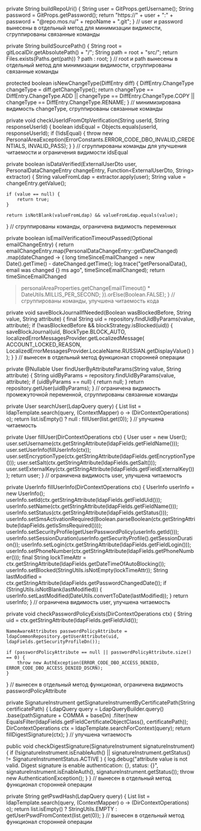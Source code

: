 private String buildRepoUri() {
String user = GitProps.getUsername();
String password = GitProps.getPassword();
return "https://" + user + ":" + password + "@repo.mos.ru/" + repoName + ".git";
}
//  user и password вынесены в отдельный метод для минимизации видимости, сгруппированы связанные команды

private String buildSourcePath() {
String root = gitLocalDir.getAbsolutePath() + "/";
String path = root + "src/";
return Files.exists(Paths.get(path)) ? path : root;
}
//  root и path вынесены в отдельный метод для минимизации видимости, сгруппированы связанные команды

protected boolean isNewChangeType(DiffEntry diff) {
DiffEntry.ChangeType changeType = diff.getChangeType();
return changeType == DiffEntry.ChangeType.ADD
|| changeType == DiffEntry.ChangeType.COPY
|| changeType == DiffEntry.ChangeType.RENAME;
}
// минимизирована видимость changeType, сгруппированы связанные команды

private void checkUserIdFromOtpVerification(String userId, String responseUserId) {
boolean idsEqual = Objects.equals(userId, responseUserId);
if (!idsEqual) {
throw new PersonalAreaException(ErrorConstants.ERROR_CODE_DBO_INVALID_CREDENTIALS, INVALID_PASS);
}
}
// сгруппированы команды для улучшения читаемости и ограничения видимости idsEqual

private boolean isDataVerified(ExternalUserDto user,
PersonalDataChangeEntry changeEntry,
Function<ExternalUserDto, String> extractor) {
String valueFromLdap = extractor.apply(user);
String value = changeEntry.getValue();

    if (value == null) {
        return true;
    }

    return isNotBlank(valueFromLdap) && valueFromLdap.equals(value);
}
// сгруппированы команды, ограничена видимость переменных

private boolean isEmailVerificationTimeoutPassed(Optional<PersonalDataChangeEntry> emailChangeEntry) {
return emailChangeEntry.map(PersonalDataChangeEntry::getDateChanged)
.map(dateChanged -> {
long timeSinceEmailChanged = new Date().getTime() - dateChanged.getTime();
log.trace("getPersonalData(), email was changed {} ms ago", timeSinceEmailChanged);
return timeSinceEmailChanged
> personalAreaProperties.getChangeEmailTimeout() * DateUtils.MILLIS_PER_SECOND;
}).orElse(Boolean.FALSE);
}
// сгруппированы команды, улучшена читаемость кода

private void saveBlockJournalIfNeeded(Boolean wasBlockedBefore, String value, String attribute) {
final String uid = repository.findUidByParams(value, attribute);
if (!wasBlockedBefore && blockStrategy.isBlocked(uid)) {
saveBlockJournal(uid, BlockType.BLOCK_AUTO,
localizedErrorMessagesProvider.getLocalizedMessage(
ACCOUNT_LOCKED_REASON,
LocalizedErrorMessagesProvider.LocaleName.RUSSIAN.getDisplayValue()
)
);
}
}
// вынесен в отдельный метод функционал сторонней операции

private @Nullable User findUserByAttributeParams(String value, String attribute) {
String uidByParams = repository.findUidByParams(value, attribute);
if (uidByParams == null) {
return null;
}
return repository.getUser(uidByParams);
}
// ограничена видимость промежуточной переменной, сгруппированы связанные команды

private User searchUser(LdapQuery query) {
List<DirContextOperations> list = ldapTemplate.search(query, (ContextMapper) o -> (DirContextOperations) o);
return list.isEmpty() ? null : fillUser(list.get(0));
}
// улучшена читаемость

private User fillUser(DirContextOperations ctx) {
User user = new User();
user.setUsername(ctx.getStringAttribute(ldapFields.getFieldName()));
user.setUserInfo(fillUserInfo(ctx));
user.setEncryptionType(ctx.getStringAttribute(ldapFields.getEncryptionType()));
user.setSalt(ctx.getStringAttribute(ldapFields.getSalt()));
user.setExternalKey(ctx.getStringAttribute(ldapFields.getFieldExternalKey()));
return user;
}
// ограничена видимость user, улучшена читаемость

private UserInfo fillUserInfo(DirContextOperations ctx) {
UserInfo userInfo = new UserInfo();
userInfo.setId(ctx.getStringAttribute(ldapFields.getFieldUid()));
userInfo.setName(ctx.getStringAttribute(ldapFields.getFieldName()));
userInfo.setStatus(ctx.getStringAttribute(ldapFields.getStatus()));
userInfo.setSmsActivationRequired(Boolean.parseBoolean(ctx.getStringAttribute(ldapFields.getIsSmsRequired())));
userInfo.setSecurityProfile(getUserPasswordPolicy(userInfo.getId()));
userInfo.setSessionDuration(userInfo.getSecurityProfile().getSessionDuration());
userInfo.setLogin(ctx.getStringAttribute(ldapFields.getFieldLogin()));
userInfo.setPhoneNumber(ctx.getStringAttribute(ldapFields.getPhoneNumber()));
final String lockTimeAttr = ctx.getStringAttribute(ldapFields.getDateTimeOfAutoBlocking());
userInfo.setBlocked(StringUtils.isNotEmpty(lockTimeAttr));
String lastModified = ctx.getStringAttribute(ldapFields.getPasswordChangedDate());
if (StringUtils.isNotBlank(lastModified)) {
userInfo.setLastModified(DateUtils.convertToDate(lastModified));
}
return userInfo;
}
// ограничена видимость user, улучшена читаемость

private void checkPasswordPolicyExists(DirContextOperations ctx) {
String uid = ctx.getStringAttribute(ldapFields.getFieldUid());

    NameAwareAttributes passwordPolicyAttribute = ldapCommonRepository.getUserAttribute(uid, ldapFields.getSecurityProfileDn());

    if (passwordPolicyAttribute == null || passwordPolicyAttribute.size() == 0) {
        throw new AuthException(ERROR_CODE_DBO_ACCESS_DENIED, ERROR_CODE_DBO_ACCESS_DENIED_DSCRN);
    }
}
// вынесен в отдельный метод функционал, ограничена видимость passwordPolicyAttribute

private SignatureInstrument getSignatureInstrumentByCertificatePath(String certificatePath) {
LdapQuery query = LdapQueryBuilder.query()
.base(pathSignature + COMMA + baseDn)
.filter(new EqualsFilter(ldapFields.getFieldCertificateObjectClass(), certificatePath));
DirContextOperations ctx = ldapTemplate.searchForContext(query);
return fillDigestSignature(ctx);
}
// улучшена читаемость

public void checkDigestSignature(SignatureInstrument signatureInstrument) {
if (!signatureInstrument.isEnableAuth()
|| signatureInstrument.getStatus() != SignatureInstrumentStatus.ACTIVE
) {
log.debug("attribute value is not valid. Digest signature is enable authentication: {}, status: {}",
signatureInstrument.isEnableAuth(), signatureInstrument.getStatus());
throw new AuthenticationException();
}
}
// вынесен в отдельный метод функционал сторонней операции

private String getPswdHash(LdapQuery query) {
List<DirContextOperations> list = ldapTemplate.search(query, (ContextMapper) o -> (DirContextOperations) o);
return list.isEmpty() ? StringUtils.EMPTY : getUserPswdFromContext(list.get(0));
}
// вынесен в отдельный метод функционал сторонней операции
